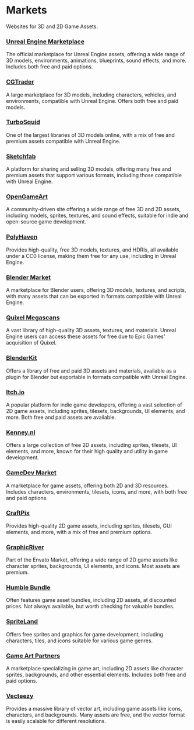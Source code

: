# Markets

Websites for 3D and 2D Game Assets.

### [Unreal Engine Marketplace](https://www.unrealengine.com/marketplace)
 The official marketplace for Unreal Engine assets, offering a wide range of 3D models, environments, animations, blueprints, sound effects, and more. Includes both free and paid options.
<br />

### [CGTrader](https://www.cgtrader.com/)
 A large marketplace for 3D models, including characters, vehicles, and environments, compatible with Unreal Engine. Offers both free and paid models.

### [TurboSquid](https://www.turbosquid.com/)
 One of the largest libraries of 3D models online, with a mix of free and premium assets compatible with Unreal Engine.

### [Sketchfab](https://sketchfab.com/)
 A platform for sharing and selling 3D models, offering many free and premium assets that support various formats, including those compatible with Unreal Engine.

### [OpenGameArt](https://opengameart.org/)
 A community-driven site offering a wide range of free 3D and 2D assets, including models, sprites, textures, and sound effects, suitable for indie and open-source game development.

### [PolyHaven](https://polyhaven.com/)
 Provides high-quality, free 3D models, textures, and HDRIs, all available under a CC0 license, making them free for any use, including in Unreal Engine.

### [Blender Market](https://blendermarket.com/)
 A marketplace for Blender users, offering 3D models, textures, and scripts, with many assets that can be exported in formats compatible with Unreal Engine.

### [Quixel Megascans](https://quixel.com/megascans/)
 A vast library of high-quality 3D assets, textures, and materials. Unreal Engine users can access these assets for free due to Epic Games' acquisition of Quixel.

### [BlenderKit](https://www.blenderkit.com/)

 Offers a library of free and paid 3D assets and materials, available as a plugin for Blender but exportable in formats compatible with Unreal Engine.

### [Itch.io](https://itch.io/)

 A popular platform for indie game developers, offering a vast selection of 2D game assets, including sprites, tilesets, backgrounds, UI elements, and more. Both free and paid assets are available.

### [Kenney.nl](https://kenney.nl/)

 Offers a large collection of free 2D assets, including sprites, tilesets, UI elements, and more, known for their high quality and utility in game development.

### [GameDev Market](https://www.gamedevmarket.net/)

 A marketplace for game assets, offering both 2D and 3D resources. Includes characters, environments, tilesets, icons, and more, with both free and paid options.

### [CraftPix](https://craftpix.net/)

 Provides high-quality 2D game assets, including sprites, tilesets, GUI elements, and more, with a mix of free and premium options.

### [GraphicRiver](https://graphicriver.net/)

 Part of the Envato Market, offering a wide range of 2D game assets like character sprites, backgrounds, UI elements, and icons. Most assets are premium.

### [Humble Bundle](https://www.humblebundle.com/)

 Often features game asset bundles, including 2D assets, at discounted prices. Not always available, but worth checking for valuable bundles.

### [SpriteLand](https://www.spriteland.com/)

 Offers free sprites and graphics for game development, including characters, tiles, and icons suitable for various game genres.

### [Game Art Partners](https://gameartpartners.com/)

 A marketplace specializing in game art, including 2D assets like character sprites, backgrounds, and other essential elements. Includes both free and paid options.

### [Vecteezy](https://www.vecteezy.com/)

 Provides a massive library of vector art, including game assets like icons, characters, and backgrounds. Many assets are free, and the vector format is easily scalable for different resolutions.